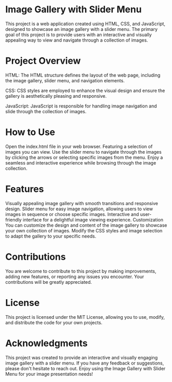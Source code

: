 # Image Gallery with Slider Menu
This project is a web application created using HTML, CSS, and JavaScript, designed to showcase an image gallery with a slider menu. The primary goal of this project is to provide users with an interactive and visually appealing way to view and navigate through a collection of images.

# Project Overview
HTML: The HTML structure defines the layout of the web page, including the image gallery, slider menu, and navigation elements.

CSS: CSS styles are employed to enhance the visual design and ensure the gallery is aesthetically pleasing and responsive.

JavaScript: JavaScript is responsible for handling image navigation and slide through the collection of images.

# How to Use
Open the index.html file in your web browser.
Featuring a selection of images you can view.
Use the slider menu to navigate through the images by clicking the arrows or selecting specific images from the menu.
Enjoy a seamless and interactive experience while browsing through the image collection.

# Features
Visually appealing image gallery with smooth transitions and responsive design.
Slider menu for easy image navigation, allowing users to view images in sequence or choose specific images.
Interactive and user-friendly interface for a delightful image viewing experience.
Customization
You can customize the design and content of the image gallery to showcase your own collection of images. Modify the CSS styles and image selection to adapt the gallery to your specific needs.

# Contributions
You are welcome to contribute to this project by making improvements, adding new features, or reporting any issues you encounter. Your contributions will be greatly appreciated.

# License
This project is licensed under the MIT License, allowing you to use, modify, and distribute the code for your own projects.

# Acknowledgments
This project was created to provide an interactive and visually engaging image gallery with a slider menu. If you have any feedback or suggestions, please don't hesitate to reach out. Enjoy using the Image Gallery with Slider Menu for your image presentation needs!
